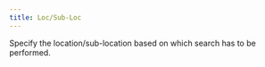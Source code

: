 ```yaml
---
title: Loc/Sub-Loc
---
```



Specify the location/sub-location based on which search has to be performed.
